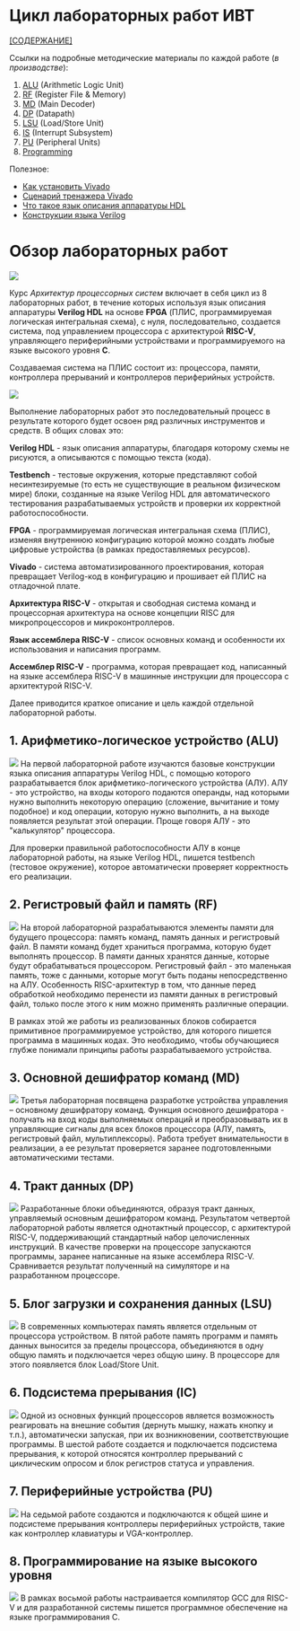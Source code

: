 # Цикл лабораторных работ ИВТ

[[СОДЕРЖАНИЕ]](../README.md)

Ссылки на подробные методические материалы по каждой работе (*в производстве*):
1. [ALU](./1.%20Arithmetic-logic%20unit/README.md) (Arithmetic Logic Unit)
2. [RF](./2.%20Register%20file%20and%20memory/README.md) (Register File & Memory)
3. [MD](./3.%20Main%20decoder/README.md) (Main Decoder)
4. [DP](./4.%20Datapath/README.md) (Datapath)
5. [LSU](./5.%20Load-store%20unit/README.md) (Load/Store Unit)
6. [IS](./6.%20Interrupt%20subsystem/README.md) (Interrupt Subsystem)
7. [PU](./7.%20Peripheral%20units/README.md) (Peripheral Units)
8. [Programming](./8.%20Programming/README.md)

Полезное:
- [Как установить Vivado](../Other/Install%20Vivado.md)
- [Сценарий тренажера Vivado](../Other/Vivado-trainer.md)
- [Что такое язык описания аппаратуры HDL](../Other/What%20is%20HDL.md)
- [Конструкции языка Verilog](../Other/Verilog%20syntax.md)

# Обзор лабораторных работ

![](../../technical/Labs/Pic/labs.png)

Курс *Архитектур процессорных систем* включает в себя цикл из 8 лабораторных работ, в течение которых используя язык описания аппаратуры **Verilog HDL** на основе **FPGA** (ПЛИС, программируемая логическая интегральная схема), с нуля, последовательно, создается система, под управлением процессора с архитектурой **RISC-V**, управляющего периферийными устройствами и программируемого на языке высокого уровня **C**.

Создаваемая система на ПЛИС состоит из: процессора, памяти, контроллера прерываний и контроллеров периферийных устройств. 

![](../../technical/Labs/Pic/ml7_done.png)

Выполнение лабораторных работ это последовательный процесс в результате которого будет освоен ряд различных инструментов и средств. В общих словах это:

**Verilog HDL** - язык описания аппаратуры, благодаря которому схемы не рисуются, а описываются с помощью текста (кода).

**Testbench** - тестовые окружения, которые представляют собой несинтезируемые (то есть не существующие в реальном физическом мире) блоки, созданные на языке Verilog HDL для автоматического тестирования разрабатываемых устройств и проверки их корректной работоспособности.

**FPGA** - программируемая логическая интегральная схема (ПЛИС), изменяя внутреннюю конфигурацию которой можно создать любые цифровые устройства (в рамках предоставляемых ресурсов).

**Vivado** - система автоматизированного проектирования, которая превращает Verilog-код в конфигурацию и прошивает ей ПЛИС на отладочной плате. 

**Архитектура RISC-V** - открытая и свободная система команд и процессорная архитектура на основе концепции RISC для микропроцессоров и микроконтроллеров.

**Язык ассемблера RISC-V** - список основных команд и особенности их использования и написания программ.

**Ассемблер RISC-V** - программа, которая превращает код, написанный на языке ассемблера RISC-V в машинные инструкции для процессора с архитектурой RISC-V.

Далее приводится краткое описание и цель каждой отдельной лабораторной работы.

## 1. Арифметико-логическое устройство (ALU)
![](../../technical/Labs/Pic/ml1.png)
На первой лабораторной работе изучаются базовые конструкции языка описания аппаратуры Verilog HDL, с помощью которого разрабатывается блок арифметико-логического устройства (АЛУ). АЛУ - это устройство, на входы которого подаются операнды, над которыми нужно выполнить некоторую операцию (сложение, вычитание и тому подобное) и код операции, которую нужно выполнить, а на выходе появляется результат этой операции. Проще говоря АЛУ - это "калькулятор" процессора.

Для проверки правильной работоспособности АЛУ в конце лабораторной работы, на языке Verilog HDL, пишется testbench (тестовое окружение), которое автоматически проверяет корректность его реализации.

## 2. Регистровый файл и память (RF)
![](../../technical/Labs/Pic/ml2.png)
На второй лабораторной разрабатываются элементы памяти для будущего процессора: память команд, память данных и регистровый файл. В памяти команд будет храниться программа, которую будет выполнять процессор. В памяти данных хранятся данные, которые будут обрабатываться процессором. Регистровый файл - это маленькая память, тоже с данными, которые могут быть поданы непосредственно на АЛУ. Особенность RISC-архитектур в том, что данные перед обработкой необходимо перенести из памяти данных в регистровый файл, только после этого к ним можно применять различные операции.

В рамках этой же работы из реализованных блоков собирается примитивное программируемое устройство, для которого пишется программа в машинных кодах. Это необходимо, чтобы обучающиеся глубже понимали принципы работы разрабатываемого устройства.

## 3. Основной дешифратор команд (MD)
![](../../technical/Labs/Pic/ml3.png)
Третья лабораторная посвящена разработке устройства управления – основному дешифратору команд. Функция основного дешифратора - получать на вход коды выполняемых операций и преобразовывать их в управляющие сигналы для всех блоков процессора (АЛУ, память, регистровый файл, мультиплексоры). Работа требует внимательности в реализации, а ее результат проверяется заранее подготовленными автоматическими тестами.

## 4. Тракт данных (DP)
![](../../technical/Labs/Pic/ml4.png)
Разработанные блоки объединяются, образуя тракт данных, управляемый основным дешифратором команд. Результатом четвертой лабораторной работы является однотактный процессор, с архитектурой RISC-V, поддерживающий стандартный набор целочисленных инструкций. В качестве проверки на процессоре запускаются программы, заранее написанные на языке ассемблера RISC-V. Сравнивается результат полученный на симуляторе и на разработанном процессоре.

## 5. Блог загрузки и сохранения данных (LSU)
![](../../technical/Labs/Pic/ml5.png)
В современных компьютерах память является отдельным от процессора устройством. В пятой работе память программ и память данных выносится за пределы процессора, объединяются в одну общую память и подключается через общую шину. В процессоре для этого появляется блок Load/Store Unit.

## 6. Подсистема прерывания (IC)
![](../../technical/Labs/Pic/ml6.png)
Одной из основных функций процессоров является возможность реагировать на внешние события (дернуть мышку, нажать кнопку и т.п.), автоматически запуская, при их возникновении, соответствующие программы. В шестой работе создается и подключается подсистема прерывания, к которой относятся контроллер прерываний с циклическим опросом и блок регистров статуса и управления.

## 7. Периферийные устройства (PU)
![](../../technical/Labs/Pic/ml7.png)
На седьмой работе создаются и подключаются к общей шине и подсистеме прерывания контроллеры периферийных устройств, такие как контроллер клавиатуры и VGA-контроллер.

## 8. Программирование на языке высокого уровня
![](../../technical/Labs/Pic/ml8.png)
В рамках восьмой работы настраивается компилятор GCC для RISC-V и для разработанной системы пишется программное обеспечение на языке программирования C.
